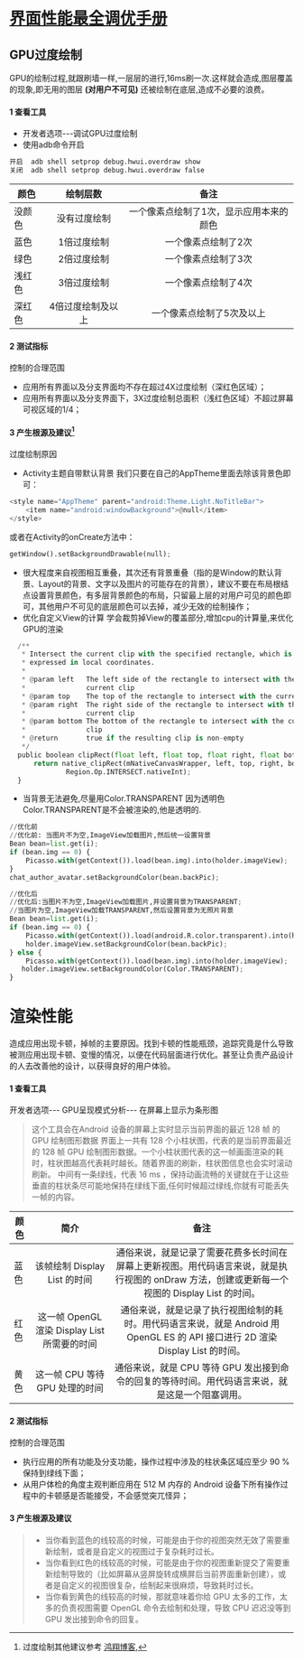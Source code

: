 # [界面性能最全调优手册](https://mp.weixin.qq.com/s?__biz=MzI0MjE3OTYwMg==&mid=2649548535&idx=1&sn=2f594e55432acd94d288e57cd0875c61&chksm=f1180d8ac66f849c432ed92330c44861709bc995c1f2552a0cc758fdd8f53f1dabe4e99d2cfe&mpshare=1&scene=1&srcid=12128voD3SmLKTsmoaH7DNyL&pass_ticket=GCdkuYnEXnaG1R1vyZ48a3RITxofY90qphfZIpYcAhB4uxFzQ4A%2FqP1uvP7b9wG7#rd)
## GPU过度绘制
GPU的绘制过程,就跟刷墙一样,一层层的进行,16ms刷一次.这样就会造成,图层覆盖的现象,即无用的图层 **(对用户不可见)** 还被绘制在底层,造成不必要的浪费。

#### 1 查看工具
- 开发者选项---调试GPU过度绘制
- 使用adb命令开启
```python
开启  adb shell setprop debug.hwui.overdraw show
关闭  adb shell setprop debug.hwui.overdraw false
```

| 颜色        | 绘制层数   |  备注  |
| --------   | :-----:  | :----:  |
| 没颜色     | 没有过度绘制 |   一个像素点绘制了1次，显示应用本来的颜色    |
| 蓝色        |   1倍过度绘制   |   一个像素点绘制了2次   |
| 绿色        |   2倍过度绘制    |  一个像素点绘制了3次  |
| 浅红色        |   3倍过度绘制    |  一个像素点绘制了4次  |
| 深红色        |   4倍过度绘制及以上    |  一个像素点绘制了5次及以上  |

#### 2 测试指标
控制的合理范围
- 应用所有界面以及分支界面均不存在超过4X过度绘制（深红色区域）；
- 应用所有界面以及分支界面下，3X过度绘制总面积（浅红色区域）不超过屏幕可视区域的1/4；

#### 3 产生根源及建议[^LaTeX]
过度绘制原因
- Activity主题自带默认背景
我们只要在自己的AppTheme里面去除该背景色即可：
```python
<style name="AppTheme" parent="android:Theme.Light.NoTitleBar">
    <item name="android:windowBackground">@null</item>
</style>
```
或者在Activity的onCreate方法中：
```python
getWindow().setBackgroundDrawable(null);
```
- 很大程度来自视图相互重叠，其次还有背景重叠（指的是Window的默认背景、Layout的背景、文字以及图片的可能存在的背景），建议不要在布局根结点设置背景颜色，有多层背景颜色的布局，只留最上层的对用户可见的颜色即可，其他用户不可见的底层颜色可以去掉，减少无效的绘制操作；
- 优化自定义View的计算
学会裁剪掉View的覆盖部分,增加cpu的计算量,来优化GPU的渲染
```python
  /**
   * Intersect the current clip with the specified rectangle, which is
   * expressed in local coordinates.
   *
   * @param left   The left side of the rectangle to intersect with the
   *               current clip
   * @param top    The top of the rectangle to intersect with the current clip
   * @param right  The right side of the rectangle to intersect with the
   *               current clip
   * @param bottom The bottom of the rectangle to intersect with the current
   *               clip
   * @return       true if the resulting clip is non-empty
   */
  public boolean clipRect(float left, float top, float right, float bottom) {
      return native_clipRect(mNativeCanvasWrapper, left, top, right, bottom,
              Region.Op.INTERSECT.nativeInt);
  }
```

- 当背景无法避免,尽量用Color.TRANSPARENT
因为透明色Color.TRANSPARENT是不会被渲染的,他是透明的.

```python
//优化前
//优化前: 当图片不为空,ImageView加载图片,然后统一设置背景
Bean bean=list.get(i);
if (bean.img == 0) {
    Picasso.with(getContext()).load(bean.img).into(holder.imageView);
}
chat_author_avatar.setBackgroundColor(bean.backPic);

//优化后
//优化后:当图片不为空,ImageView加载图片,并设置背景为TRANSPARENT;
//当图片为空,ImageView加载TRANSPARENT,然后设置背景为无照片背景
Bean bean=list.get(i);
if (bean.img == 0) {
    Picasso.with(getContext()).load(android.R.color.transparent).into(holder.imageView);
    holder.imageView.setBackgroundColor(bean.backPic);
} else {
    Picasso.with(getContext()).load(bean.img).into(holder.imageView);
   holder.imageView.setBackgroundColor(Color.TRANSPARENT);
}
```


# 渲染性能
造成应用出现卡顿，掉帧的主要原因。找到卡顿的性能瓶颈，追踪究竟是什么导致被测应用出现卡顿、变慢的情况，以便在代码层面进行优化。甚至让负责产品设计的人去改善他的设计，以获得良好的用户体验。
#### 1 查看工具
开发者选项--- GPU呈现模式分析--- 在屏幕上显示为条形图
> 这个工具会在Android 设备的屏幕上实时显示当前界面的最近 128 帧 的 GPU 绘制图形数据
界面上一共有 128 个小柱状图，代表的是当前界面最近的 128 帧 GPU 绘制图形数据。一个小柱状图代表的这一帧画面渲染的耗时，柱状图越高代表耗时越长。随着界面的刷新，柱状图信息也会实时滚动刷新。
中间有一条绿线，代表 16 ms ，保持动画流畅的关键就在于让这些垂直的柱状条尽可能地保持在绿线下面,任何时候超过绿线,你就有可能丢失一帧的内容。

| 颜色        | 简介   |  备注  |
| --------   | :-----:  | :----:  |
| 蓝色        |   该帧绘制 Display List 的时间   |   通俗来说，就是记录了需要花费多长时间在屏幕上更新视图。用代码语言来说，就是执行视图的 onDraw 方法，创建或更新每一个视图的 Display List 的时间。  |
| 红色        |   这一帧 OpenGL 渲染 Display List 所需要的时间    |  通俗来说，就是记录了执行视图绘制的耗时。用代码语言来说，就是 Android 用 OpenGL ES 的 API 接口进行 2D 渲染 Display List 的时间。  |
| 黄色        |   这一帧 CPU 等待 GPU 处理的时间    |  通俗来说，就是 CPU 等待 GPU 发出接到命令的回复的等待时间。用代码语言来说，就是这是一个阻塞调用。

#### 2 测试指标
控制的合理范围
- 执行应用的所有功能及分支功能，操作过程中涉及的柱状条区域应至少 90 % 保持到绿线下面；
- 从用户体检的角度主观判断应用在 512 M 内存的 Android 设备下所有操作过程中的卡顿感是否能接受，不会感觉突兀怪异；

#### 3 产生根源及建议
>- 当你看到蓝色的线较高的时候，可能是由于你的视图突然无效了需要重新绘制，或者是自定义的视图过于复杂耗时过长。
>- 当你看到红色的线较高的时候，可能是由于你的视图重新提交了需要重新绘制导致的（比如屏幕从竖屏旋转成横屏后当前界面重新创建），或者是自定义的视图很复杂，绘制起来很麻烦，导致耗时过长。
>- 当你看到黄色的线较高的时候，那就意味着你给 GPU 太多的工作，太多的负责视图需要 OpenGL 命令去绘制和处理，导致 CPU 迟迟没等到 GPU 发出接到命令的回复。


[^LaTeX]: 过度绘制其他建议参考 [鸿翔博客][1],


[1]:https://mp.weixin.qq.com/s/G9Ppkf_VVWE2wE08jGLhdw
